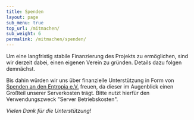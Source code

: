 ```yaml
---
title: Spenden
layout: page
sub_menu: true
top_url: /mitmachen/
sub_weight: 6
permalink: /mitmachen/spenden/
---
```


Um eine langfristig stabile Finanzierung des Projekts zu ermöglichen, sind wir derzeit dabei, einen eigenen Verein zu gründen. Details dazu folgen demnächst.

Bis dahin würden wir uns über finanzielle Unterstützung in Form von [Spenden an den Entropia e.V.](https://entropia.de/Bankverbindung) freuen, da dieser im Augenblick einen Großteil unserer Serverkosten trägt. Bitte nutzt hierfür den Verwendungszweck "Server Betriebskosten".


*Vielen Dank für die Unterstützung!*

